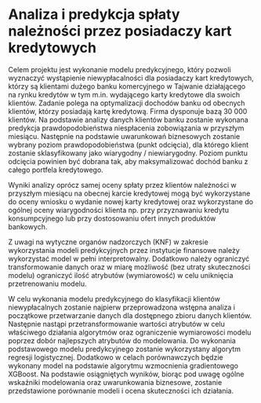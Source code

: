 # Analiza i predykcja spłaty należności przez posiadaczy kart kredytowych
Celem projektu jest wykonanie modelu predykcyjnego, który pozwoli wyznaczyć wystąpienie niewypłacalności dla posiadaczy kart kredytowych, którzy są klientami dużego banku komercyjnego w Tajwanie działającego na rynku kredytów w tym m.in. wydającego karty kredytowe dla swoich klientów. Zadanie polega na optymalizacji dochodów banku od obecnych klientów, którzy posiadają kartę kredytową. Firma dysponuje bazą 30 000 klientów. Na podstawie analizy danych klientów banku zostanie wykonana predykcja prawdopodobieństwa niespłacenia zobowiązania w przyszłym miesiącu. Następnie na podstawie uwarunkowań biznesowych zostanie wybrany poziom prawdopodobieństwa (punkt odcięcia), dla którego klient zostanie sklasyfikowany jako wiarygodny / niewiarygodny. Poziom punktu odcięcia powinien być dobrana tak, aby maksymalizować dochód banku z całego portfela kredytowego.<br>

Wyniki analizy oprócz samej oceny spłaty przez klientów należności w przyszłym miesiącu na obecnej karcie kredytowej mogą być wykorzystane do oceny wniosku o wydanie nowej karty kredytowej oraz wykorzystane do ogólnej oceny wiarygodności klienta np. przy przyznawaniu kredytu konsumpcyjnego lub przy dostosowaniu ofert innych produktów bankowych.<br>

Z uwagi na wytyczne organów nadzorczych (KNF) w zakresie wykorzystania modeli predykcyjnych przez instytucje finansowe należy wykorzystać model w pełni interpretowalny. Dodatkowo należy ograniczyć transformowanie danych oraz w miarę możliwość (bez utraty skuteczności modelu) ograniczyć ilość atrybutów (wymiarowość) w celu uniknięcia przetrenowaniu modelu.<br>

W celu wykonania modelu predykcyjnego do klasyfikacji klientów niewypłacalnych zostanie najpierw przeprowadzona wstępna analiza i początkowe przetwarzanie danych dla dostępnego zbioru danych klientów. Następnie nastąpi przetransformowanie wartości atrybutów w celu właściwego działania algorytmów oraz ograniczenie wymiarowości modelu poprzez dobór najlepszych atrybutów do modelowania. Do wykonania podstawowego modelu predykcyjnego zostanie wykorzystany algorytm regresji logistycznej. Dodatkowo w celach porównawczych będzie wykonany model na podstawie algorytmu wzmocnienia gradientowego XGBoost. Na podstawie osiągniętych wyników, biorąc pod uwagę ogólne wskaźniki modelowania oraz uwarunkowania biznesowe, zostanie przedstawione porównanie modeli i ocena skuteczności ich działania.
